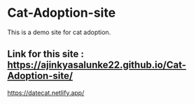 # Cat-Adoption-site
This is a demo site for cat adoption.

Link for this site : https://ajinkyasalunke22.github.io/Cat-Adoption-site/
-
https://datecat.netlify.app/
